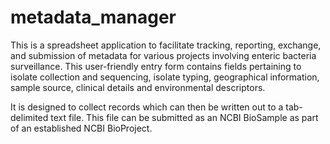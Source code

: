 # metadata_manager
This is a spreadsheet application to facilitate tracking, reporting, exchange, and submission of metadata for various projects involving enteric bacteria surveillance. This user-friendly entry form contains fields pertaining to isolate collection and sequencing, isolate typing, geographical information, sample source, clinical details and environmental descriptors.

It is designed to collect records which can then be written out to a tab-delimited text file.  This file can be submitted as an NCBI BioSample as part of an established NCBI BioProject.
